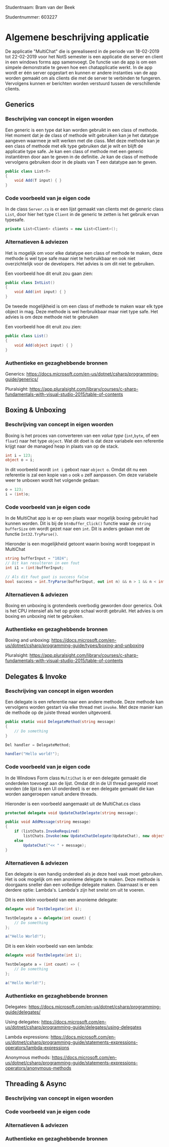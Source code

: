 Studentnaam: Bram van der Beek

Studentnummer: 603227

# Algemene beschrijving applicatie
De applicatie "MultiChat" die is gerealiseerd in de periode van 18-02-2019 tot 22-02-2019 voor het NotS semester is een applicatie die server en client in een windows forms app samenvoegt. De functie van de app is om een simpele demonstratie te geven hoe een chatapplicatie werkt. In de app wordt er één server opgestart en kunnen er andere instanties van de app worden gemaakt om als clients  die met de server te verbinden te fungeren. Vervolgens kunnen er berichten worden verstuurd tussen de verschillende clients.
 
## Generics
### Beschrijving van concept in eigen woorden
Een generic is een type dat kan worden gebruikt in een class of methode. Het moment dat je de class of methode wilt gebruiken kan je het datatype aangeven waarmee je wilt werken met die class. Met deze methode kan je een class of methode met elk type gebruiken dat je wilt en blijft de applicatie type safe. Je kan een class of methode met een generic instantiëren door <T> aan te geven in de definitie. Je kan de class of methode vervolgens gebruiken door in de plaats van T een datatype aan te geven.
  
```c#
public class List<T>
{
    void Add(T input) { }
}
```

### Code voorbeeld van je eigen code
In de class `Server.cs` is er een lijst gemaakt van clients met de generic class `List`, door hier het type `Client` in de generic te zetten is het gebruik ervan typesafe.

```c#
private List<Client> clients = new List<Client>();
```

### Alternatieven & adviezen
Het is mogelijk om voor elke datatype een class of methode te maken, deze methode is wel type safe maar niet te herbruikbaar en ook niet overzichtelijk voor de developers. Het advies is om dit niet te gebruiken.

Een voorbeeld hoe dit eruit zou gaan zien:

```c#
public class IntList()
{
    void Add(int input) { }
}
```

De tweede mogelijkheid is om een class of methode te maken waar elk type object in mag. Deze methode is wel herbruikbaar maar niet type safe. Het advies is om deze methode niet te gebruiken

Een voorbeeld hoe dit eruit zou zien:

```c#
public class List()
{
    void Add(object input) { }
}
```

### Authentieke en gezaghebbende bronnen

Generics: https://docs.microsoft.com/en-us/dotnet/csharp/programming-guide/generics/

Pluralsight: https://app.pluralsight.com/library/courses/c-sharp-fundamentals-with-visual-studio-2015/table-of-contents

## Boxing & Unboxing
### Beschrijving van concept in eigen woorden
Boxing is het proces van converteren van een *value type* (`int`,`byte`, of een `float`) naar het type `object`. Wat dit doet is dat deze variabele een referentie krijgt naar de managed heap in plaats van op de stack.

```c#
int i = 123;
object o = i;
```

In dit voorbeeld wordt `int i` geboxt naar `object o`. Omdat dit nu een referentie is zal een kopie van `o` ook `o` zelf aanpassen. Om deze variabele weer te unboxen wordt het volgende gedaan:

```c#
o = 123;
i = (int)o;
```

### Code voorbeeld van je eigen code
In de MultiChat app is er op een plaats waar mogelijk boxing gebruikt had kunnen worden. Dit is bij de `btnBuffer_Click()` functie  waar  de `string bufferSize` om wordt gezet naar een `int`. Dit is anders gedaan  met de functie `Int32.TryParse()`. 

Hieronder is een mogelijkheid getoont waarin boxing wordt toegepast in MultiChat

```c#
string bufferInput = "1024";
// Dit kan resulteren in een fout
int i1 = (int)bufferInput;

// Als dit fout gaat is success false
bool success = int.TryParse(bufferInput, out int n) && n > 1 && n < int.MaxValue)
```

### Alternatieven & adviezen
Boxing en unboxing is grotendeels overbodig geworden door generics. Ook is het CPU intensief als het op grote schaal wordt gebruikt. Het advies is om boxing en unboxing niet te gebruiken.

### Authentieke en gezaghebbende bronnen
Boxing and unboxing: https://docs.microsoft.com/en-us/dotnet/csharp/programming-guide/types/boxing-and-unboxing

Pluralsight: https://app.pluralsight.com/library/courses/c-sharp-fundamentals-with-visual-studio-2015/table-of-contents

## Delegates & Invoke
### Beschrijving van concept in eigen woorden
Een delegate is een referentie naar een andere methode. Deze methode kan vervolgens worden gestart via elke thread met `invoke`. Met deze manier kan de methode op de juiste thread worden uitgevoerd.

```c#
public static void DelegateMethod(string message)
{
    // Do something
}

Del handler = DelegateMethod;

handler("Hello world!");
```

### Code voorbeeld van je eigen code
In de Windows Form class `MultiChat` is er een delegate gemaakt die onderdelen toevoegt aan de lijst. Omdat dit in de UI thread geregeld moet worden (de lijst is een UI onderdeel) is er een delegate gemaakt die kan worden aangeroepen vanuit andere threads.

Hieronder is een voorbeeld aangemaakt uit de MultiChat.cs class
```c#
protected delegate void UpdateChatDelegate(string message);

public void AddMessage(string message)
{
    if (listChats.InvokeRequired)
        listChats.Invoke(new UpdateChatDelegate(UpdateChat), new object[] { ">> " + message });
    else
        UpdateChat("<< " + message);
}
```

### Alternatieven & adviezen
Een delegate is een handig onderdeel als je deze heel vaak moet gebruiken. Het is ook mogelijk om een anonieme delegate te maken. Deze methode is doorgaans sneller dan een volledige delegate maken. Daarnaast is er een derdere optie: Lambda's. Lambda's zijn het snelst om uit te voeren.

Dit is een klein voorbeeld van een anonieme delegate:

```c#
delegate void TestDelegate(int i);

TestDelegate a = delegate(int count) {
    // Do something
};

a("Hello World!");
```

Dit is een klein voorbeeld van een lambda:

```c#
delegate void TestDelegate(int i);

TestDelegate a = (int count) => {
    // Do something
};

a("Hello World!");
```

### Authentieke en gezaghebbende bronnen

Delegates: https://docs.microsoft.com/en-us/dotnet/csharp/programming-guide/delegates/

Using delegates: https://docs.microsoft.com/en-us/dotnet/csharp/programming-guide/delegates/using-delegates

Lambda expressions: https://docs.microsoft.com/en-us/dotnet/csharp/programming-guide/statements-expressions-operators/lambda-expressions

Anonymous methods: https://docs.microsoft.com/en-us/dotnet/csharp/programming-guide/statements-expressions-operators/anonymous-methods

## Threading & Async
### Beschrijving van concept in eigen woorden


### Code voorbeeld van je eigen code


### Alternatieven & adviezen


### Authentieke en gezaghebbende bronnen

